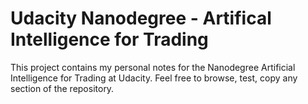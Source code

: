 # Udacity Nanodegree - Artifical Intelligence for Trading 
This project contains my personal notes for the Nanodegree Artificial Intelligence for Trading at Udacity. Feel free to browse, test, copy any section of the repository.
